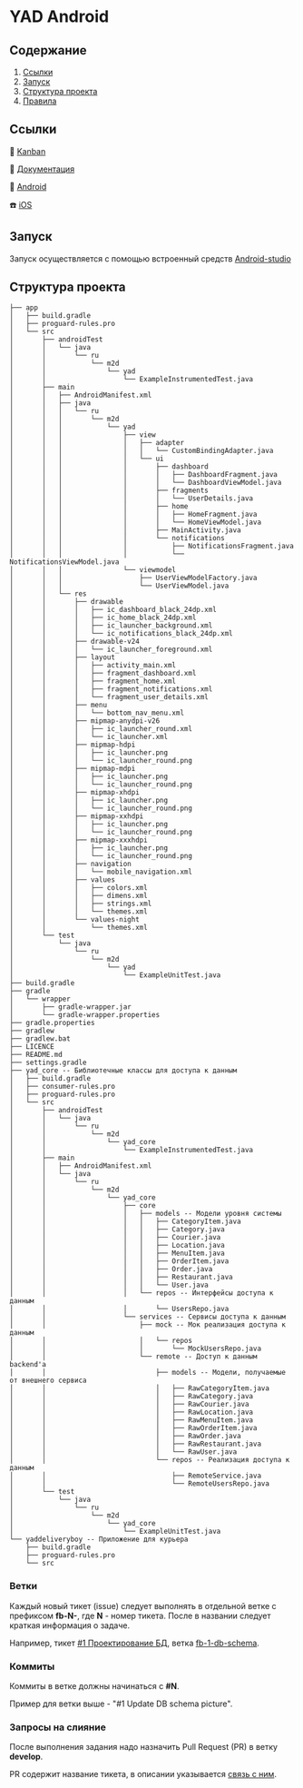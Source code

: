 # YAD Android

<!-- ToC start -->
## Содержание

1. [Ссылки](#Ссылки)
1. [Запуск](#Запуск)
1. [Структура проекта](#Структура-проекта)
1. [Правила](#Правила)
<!-- ToC end -->

## Ссылки

:bookmark_tabs: [Kanban](https://github.com/orgs/MAVIKE/projects/2)

:notebook: [Документация](https://github.com/MAVIKE/yad-docs)

:iphone: [Android](https://github.com/MAVIKE/yad-android)

:phone: [iOS](https://github.com/MAVIKE/yad-ios)

## Запуск

Запуск осуществляется с помощью встроенный средств [Android-studio](https://developer.android.google.cn/studio?hl=en)

## Структура проекта

```
├── app
│   ├── build.gradle
│   ├── proguard-rules.pro
│   └── src
│       ├── androidTest
│       │   └── java
│       │       └── ru
│       │           └── m2d
│       │               └── yad
│       │                   └── ExampleInstrumentedTest.java
│       ├── main
│       │   ├── AndroidManifest.xml
│       │   ├── java
│       │   │   └── ru
│       │   │       └── m2d
│       │   │           └── yad
│       │   │               ├── view
│       │   │               │   ├── adapter
│       │   │               │   │   └── CustomBindingAdapter.java
│       │   │               │   └── ui
│       │   │               │       ├── dashboard
│       │   │               │       │   ├── DashboardFragment.java
│       │   │               │       │   └── DashboardViewModel.java
│       │   │               │       ├── fragments
│       │   │               │       │   └── UserDetails.java
│       │   │               │       ├── home
│       │   │               │       │   ├── HomeFragment.java
│       │   │               │       │   └── HomeViewModel.java
│       │   │               │       ├── MainActivity.java
│       │   │               │       └── notifications
│       │   │               │           ├── NotificationsFragment.java
│       │   │               │           └── NotificationsViewModel.java
│       │   │               └── viewmodel
│       │   │                   ├── UserViewModelFactory.java
│       │   │                   └── UserViewModel.java
│       │   └── res
│       │       ├── drawable
│       │       │   ├── ic_dashboard_black_24dp.xml
│       │       │   ├── ic_home_black_24dp.xml
│       │       │   ├── ic_launcher_background.xml
│       │       │   └── ic_notifications_black_24dp.xml
│       │       ├── drawable-v24
│       │       │   └── ic_launcher_foreground.xml
│       │       ├── layout
│       │       │   ├── activity_main.xml
│       │       │   ├── fragment_dashboard.xml
│       │       │   ├── fragment_home.xml
│       │       │   ├── fragment_notifications.xml
│       │       │   └── fragment_user_details.xml
│       │       ├── menu
│       │       │   └── bottom_nav_menu.xml
│       │       ├── mipmap-anydpi-v26
│       │       │   ├── ic_launcher_round.xml
│       │       │   └── ic_launcher.xml
│       │       ├── mipmap-hdpi
│       │       │   ├── ic_launcher.png
│       │       │   └── ic_launcher_round.png
│       │       ├── mipmap-mdpi
│       │       │   ├── ic_launcher.png
│       │       │   └── ic_launcher_round.png
│       │       ├── mipmap-xhdpi
│       │       │   ├── ic_launcher.png
│       │       │   └── ic_launcher_round.png
│       │       ├── mipmap-xxhdpi
│       │       │   ├── ic_launcher.png
│       │       │   └── ic_launcher_round.png
│       │       ├── mipmap-xxxhdpi
│       │       │   ├── ic_launcher.png
│       │       │   └── ic_launcher_round.png
│       │       ├── navigation
│       │       │   └── mobile_navigation.xml
│       │       ├── values
│       │       │   ├── colors.xml
│       │       │   ├── dimens.xml
│       │       │   ├── strings.xml
│       │       │   └── themes.xml
│       │       └── values-night
│       │           └── themes.xml
│       └── test
│           └── java
│               └── ru
│                   └── m2d
│                       └── yad
│                           └── ExampleUnitTest.java
├── build.gradle
├── gradle
│   └── wrapper
│       ├── gradle-wrapper.jar
│       └── gradle-wrapper.properties
├── gradle.properties
├── gradlew
├── gradlew.bat
├── LICENCE
├── README.md
├── settings.gradle
├── yad_core -- Библиотечные классы для доступа к данным
│   ├── build.gradle
│   ├── consumer-rules.pro
│   ├── proguard-rules.pro
│   └── src
│       ├── androidTest
│       │   └── java
│       │       └── ru
│       │           └── m2d
│       │               └── yad_core
│       │                   └── ExampleInstrumentedTest.java
│       ├── main
│       │   ├── AndroidManifest.xml
│       │   └── java
│       │       └── ru
│       │           └── m2d
│       │               └── yad_core
│       │                   ├── core
│       │                   │   ├── models -- Модели уровня системы
│       │                   │   │   ├── CategoryItem.java
│       │                   │   │   ├── Category.java
│       │                   │   │   ├── Courier.java
│       │                   │   │   ├── Location.java
│       │                   │   │   ├── MenuItem.java
│       │                   │   │   ├── OrderItem.java
│       │                   │   │   ├── Order.java
│       │                   │   │   ├── Restaurant.java
│       │                   │   │   └── User.java
│       │                   │   └── repos -- Интерфейсы доступа к данным
│       │                   │       └── UsersRepo.java
│       │                   └── services -- Сервисы доступа к данным
│       │                       ├── mock -- Мок реализация доступа к данным
│       │                       │   └── repos
│       │                       │       └── MockUsersRepo.java
│       │                       └── remote -- Доступ к данным backend'а
│       │                           ├── models -- Модели, получаемые от внешнего сервиса
│       │                           │   ├── RawCategoryItem.java
│       │                           │   ├── RawCategory.java
│       │                           │   ├── RawCourier.java
│       │                           │   ├── RawLocation.java
│       │                           │   ├── RawMenuItem.java
│       │                           │   ├── RawOrderItem.java
│       │                           │   ├── RawOrder.java
│       │                           │   ├── RawRestaurant.java
│       │                           │   └── RawUser.java
│       │                           └── repos -- Реализация доступа к данным
│       │                               ├── RemoteService.java
│       │                               └── RemoteUsersRepo.java
│       └── test
│           └── java
│               └── ru
│                   └── m2d
│                       └── yad_core
│                           └── ExampleUnitTest.java
└── yaddeliveryboy -- Приложение для курьера
    ├── build.gradle
    ├── proguard-rules.pro
    └── src

```

### Ветки

Каждый новый тикет (issue) следует выполнять в отдельной ветке с префиксом **fb-N-**,
где **N** - номер тикета. После в названии следует краткая информация о задаче.

Например,
тикет [#1 Проектирование БД](https://github.com/MAVIKE/yad-backend/issues/1),
ветка [fb-1-db-schema](https://github.com/MAVIKE/yad-backend/tree/fb-1-db-schema).

### Коммиты

Коммиты в ветке должны начинаться с **#N**.

Пример для ветки выше - "#1 Update DB schema picture".

### Запросы на слияние

После выполнения задания надо назначить Pull Request (PR) в ветку **develop**.

PR содержит название тикета, в описании указывается
[связь с ним](https://docs.github.com/en/github/managing-your-work-on-github/linking-a-pull-request-to-an-issue).

